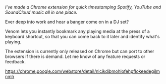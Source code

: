 *I've made a Chrome extension for quick timestamping Spotify, YouTube and SoundCloud music all in one place.*

Ever deep into work and hear a banger come on in a DJ set?

Venom lets you instantly bookmark any playing media at the press of a keyboard shortcut, so that you can come back to it later and identify what's playing.

The extension is currently only released on Chrome but can port to other browsers if there is demand. Let me know of any feature requests or feedback.

https://chrome.google.com/webstore/detail/nlcikdibmohlofehpflokeedegjlmnmh